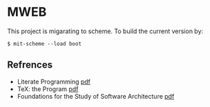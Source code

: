 # MWEB

This project is migarating to scheme.  To build the current version by:
```
$ mit-scheme --load boot
```

## Refrences

+ Literate Programming [pdf](http://www.literateprogramming.com/knuthweb.pdf)
+ TeX: the Program [pdf](http://brokestream.com/tex.pdf)
+ Foundations for the Study of Software Architecture [pdf](http://users.ece.utexas.edu/~perry/work/papers/swa-sen.pdf)

